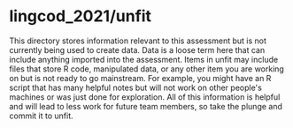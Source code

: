 # lingcod_2021/unfit

This directory stores information relevant to this assessment
but is not currently being used to create data.
Data is a loose term here that can include anything imported into the assessment.
Items in unfit may include files that store
R code, manipulated data, or any other item you are working on
but is not ready to go mainstream.
For example, you might have an R script that has many helpful notes
but will not work on other people's machines or was just done for exploration.
All of this information is helpful and will lead to less work for future
team members, so take the plunge and commit it to unfit.
